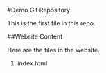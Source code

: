 #Demo Git Repository

This is the first file in this repo.

##Website Content

Here are the files in the website.

1. index.html
